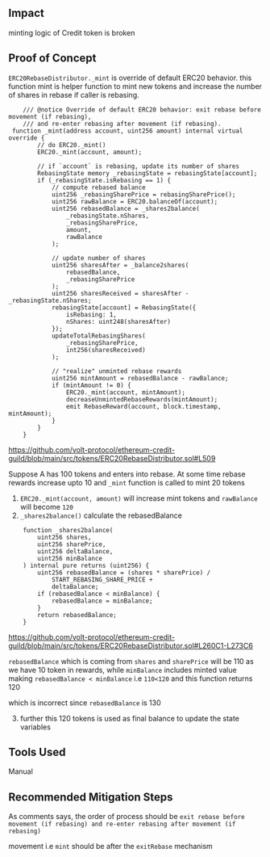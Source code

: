 ## Impact
minting logic of Credit token is broken 
## Proof of Concept
`ERC20RebaseDistributor._mint` is override of default ERC20 behavior. this function mint is helper function to mint new tokens and increase the number of shares in rebase if caller is rebasing.

```solidity  
    /// @notice Override of default ERC20 behavior: exit rebase before movement (if rebasing),
    /// and re-enter rebasing after movement (if rebasing).
 function _mint(address account, uint256 amount) internal virtual override {
        // do ERC20._mint()
        ERC20._mint(account, amount);

        // if `account` is rebasing, update its number of shares
        RebasingState memory _rebasingState = rebasingState[account];
        if (_rebasingState.isRebasing == 1) {
            // compute rebased balance
            uint256 _rebasingSharePrice = rebasingSharePrice();
            uint256 rawBalance = ERC20.balanceOf(account);
            uint256 rebasedBalance = _shares2balance(
                _rebasingState.nShares,
                _rebasingSharePrice,
                amount,
                rawBalance
            );

            // update number of shares
            uint256 sharesAfter = _balance2shares(
                rebasedBalance,
                _rebasingSharePrice
            );
            uint256 sharesReceived = sharesAfter - _rebasingState.nShares;
            rebasingState[account] = RebasingState({
                isRebasing: 1,
                nShares: uint248(sharesAfter)
            });
            updateTotalRebasingShares(
                _rebasingSharePrice,
                int256(sharesReceived)
            );

            // "realize" unminted rebase rewards
            uint256 mintAmount = rebasedBalance - rawBalance;
            if (mintAmount != 0) {
                ERC20._mint(account, mintAmount);
                decreaseUnmintedRebaseRewards(mintAmount);
                emit RebaseReward(account, block.timestamp, mintAmount);
            }
        }
    }
```
https://github.com/volt-protocol/ethereum-credit-guild/blob/main/src/tokens/ERC20RebaseDistributor.sol#L509

Suppose A has 100 tokens and enters into rebase. At some time rebase rewards increase upto 10 and `_mint` function  is called to mint 20 tokens

1. `ERC20._mint(account, amount)` will increase mint tokens and `rawBalance` will become `120`
2. `_shares2balance()` calculate the rebasedBalance
```solidity
    function _shares2balance(
        uint256 shares,
        uint256 sharePrice,
        uint256 deltaBalance,
        uint256 minBalance
    ) internal pure returns (uint256) {
        uint256 rebasedBalance = (shares * sharePrice) /
            START_REBASING_SHARE_PRICE +
            deltaBalance;
        if (rebasedBalance < minBalance) {
            rebasedBalance = minBalance;
        }
        return rebasedBalance;
    }

```
https://github.com/volt-protocol/ethereum-credit-guild/blob/main/src/tokens/ERC20RebaseDistributor.sol#L260C1-L273C6

`rebasedBalance` which is coming from `shares` and `sharePrice` will be 110 as we have 10 token in rewards, while `minBalance` includes minted value making `rebasedBalance < minBalance` i.e `110<120` and this function returns 120

which is incorrect since `rebasedBalance` is 130 

3. further this 120 tokens is used as final balance  to update the state variables 

## Tools Used

Manual

## Recommended Mitigation Steps

As comments says, the order of process should be `exit rebase before movement (if rebasing) and re-enter rebasing after movement (if rebasing)` 

movement i.e `mint` should be after the `exitRebase` mechanism 